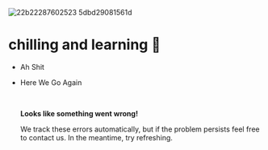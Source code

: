 
<!-- ![programming](https://user-images.githubusercontent.com/73060136/119861850-0b1b0900-bf42-11eb-8d06-47d8121aa40f.gif)
  -->
  
![22b22287602523 5dbd29081561d](https://user-images.githubusercontent.com/73060136/126536911-d608cdc1-63d3-46ff-bab7-f791103c7110.gif)

# chilling and learning :speech_balloon:	

- Ah Shit 
- Here We Go Again

  <br>
  <p><strong>Looks like something went wrong!</strong></p>
  
  <p>We track these errors automatically, but if the problem persists feel free to contact us. In the meantime, try refreshing.</p>
  

<!---
SinsamutQ/SinsamutQ is a ✨ special ✨ repository because its `README.md` (this file) appears on your GitHub profile.
You can click the Preview link to take a look at your changes.
--->
